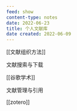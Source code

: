 ```yaml
---
feed: show
content-type: notes
date: 2022-06-23
title: 个人文献库
date created: 2022-06-09
---
```


[[文献组织方法]]

文献搜索与下载

[[谷歌学术]]

文献管理与引用

[[zotero]]
